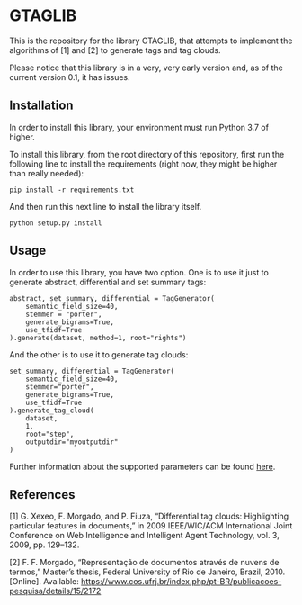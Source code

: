# GTAGLIB

This is the repository for the library GTAGLIB, that attempts to implement the algorithms of [1] and [2] to generate tags and tag clouds.

Please notice that this library is in a very, very early version and, as of the current version 0.1, it has issues.

## Installation

In order to install this library, your environment must run Python 3.7 of higher.

To install this library, from the root directory of this repository, first run the following line to install the requirements (right now, they might be higher than really needed):

```
pip install -r requirements.txt
```

And then run this next line to install the library itself.

```
python setup.py install
```

## Usage

In order to use this library, you have two option. One is to use it just to generate abstract, differential and set summary tags:

```
abstract, set_summary, differential = TagGenerator(
    semantic_field_size=40, 
    stemmer = "porter", 
    generate_bigrams=True,
    use_tfidf=True
).generate(dataset, method=1, root="rights")
```

And the other is to use it to generate tag clouds:

```
set_summary, differential = TagGenerator(
    semantic_field_size=40, 
    stemmer="porter", 
    generate_bigrams=True,
    use_tfidf=True
).generate_tag_cloud(
    dataset, 
    1,
    root="step", 
    outputdir="myoutputdir"
)
```

Further information about the supported parameters can be found [here](http://example.com/).

## References

[1] G. Xexeo, F. Morgado, and P. Fiuza, “Differential tag clouds: Highlighting particular features in documents,” in 2009 IEEE/WIC/ACM International Joint Conference on Web Intelligence and Intelligent Agent Technology, vol. 3, 2009, pp. 129–132.

[2] F. F. Morgado, “Representação de documentos através de nuvens de termos,” Master’s thesis, Federal University of Rio de Janeiro, Brazil, 2010. [Online]. Available: https://www.cos.ufrj.br/index.php/pt-BR/publicacoes-pesquisa/details/15/2172
